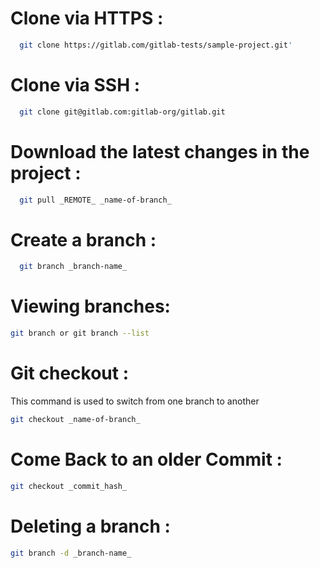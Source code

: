 
# Clone via HTTPS :
```sh
  git clone https://gitlab.com/gitlab-tests/sample-project.git'
```
# Clone via SSH :
```sh
  git clone git@gitlab.com:gitlab-org/gitlab.git
```
# Download the latest changes in the project :
```sh
  git pull _REMOTE_ _name-of-branch_
```
# Create a branch :
```sh
  git branch _branch-name_
```
# Viewing branches:
```sh
git branch or git branch --list
```
# Git checkout :
This command is used to switch from one branch to another
```sh
git checkout _name-of-branch_
```
# Come Back to an older Commit :
```sh
git checkout _commit_hash_
```
# Deleting a branch :
```sh
git branch -d _branch-name_
```